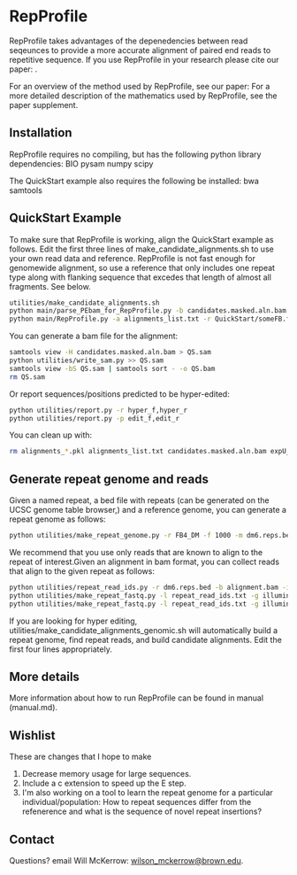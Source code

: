 # RepProfile
RepProfile takes advantages of the depenedencies between read seqeunces to provide a more accurate alignment of paired end reads to repetitive sequence. If you use RepProfile in your research please cite our paper: <PAPER INFO>.

For an overview of the method used by RepProfile, see our paper:
<PAPER INFO>
For a more detailed description of the mathematics used by RepProfile, see the paper supplement.

## Installation
RepProfile requires no compiling, but has the following python library dependencies:
BIO
pysam
numpy
scipy

The QuickStart example also requires the following be installed:
bwa
samtools

## QuickStart Example
To make sure that RepProfile is working, align the QuickStart example as follows. Edit the first three lines of make_candidate_alignments.sh to use your own read data and reference. RepProfile is not fast enough for genomewide alignment, so use a reference that only includes one repeat type along with flanking sequence that excedes that length of almost all fragments. See below.

```bash
utilities/make_candidate_alignments.sh 
python main/parse_PEbam_for_RepProfile.py -b candidates.masked.aln.bam -r QuickStart/reads_R1.fastq,QuickStart/reads_R2.fastq -g QuickStart/someFB.fa -m 4
python main/RepProfile.py -a alignments_list.txt -r QuickStart/someFB.fa -p QuickStart/HyperEditingPrior.txt -n 5
```

You can generate a bam file for the alignment:
```bash
samtools view -H candidates.masked.aln.bam > QS.sam
python utilities/write_sam.py >> QS.sam
samtools view -bS QS.sam | samtools sort - -o QS.bam
rm QS.sam
```

Or report sequences/positions predicted to be hyper-edited:
```bash
python utilities/report.py -r hyper_f,hyper_r
python utilities/report.py -p edit_f,edit_r
```

You can clean up with:
```bash
rm alignments_*.pkl alignments_list.txt candidates.masked.aln.bam expU_f.pkl expU_r.pkl f_prob.pkl pos_type.pkl rep_type.pkl r_prob.pkl genome_profile_f.pkl genome_profile_initial.pkl genome_profile_r.pkl
```

## Generate repeat genome and reads
Given a named repeat, a bed file with repeats (can be generated on the UCSC genome table browser,) and a reference genome, you can generate a repeat genome as follows:
```bash
python utilities/make_repeat_genome.py -r FB4_DM -f 1000 -m dm6.reps.bed -g dm6.fa > repeatgenome.fa
```
We recommend that you use only reads that are known to align to the repeat of interest.Given an alignment in bam format, you can collect reads that align to the given repeat as follows:
```bash
python utilities/repeat_read_ids.py -r dm6.reps.bed -b alignment.bam -i FB4_DM > repeat_read_ids.txt
python utilities/make_repeat_fastq.py -l repeat_read_ids.txt -g illumina_reads_R1.fastq.gz > reads_R1.fastq
python utilities/make_repeat_fastq.py -l repeat_read_ids.txt -g illumina_reads_R2.fastq.gz > reads_R2.fastq
```

If you are looking for hyper editing, utilities/make_candidate_alignments_genomic.sh will automatically build a repeat genome, find repeat reads, and build candidate alignments. Edit the first four lines appropriately.

## More details
More information about how to run RepProfile can be found in manual (manual.md).

## Wishlist
These are changes that I hope to make
1. Decrease memory usage for large sequences.
2. Include a c extension to speed up the E step.
3. I'm also working on a tool to learn the repeat genome for a particular individual/population: How to repeat sequences differ from the refenerence and what is the sequence of novel repeat insertions?

## Contact
Questions? email Will McKerrow: wilson_mckerrow@brown.edu.

